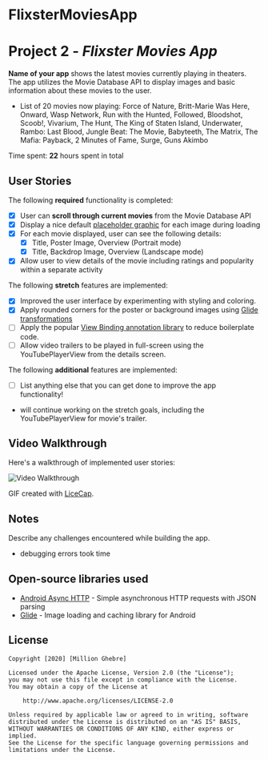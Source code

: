 # FlixsterMoviesApp
# Project 2 - *Flixster Movies App*

**Name of your app** shows the latest movies currently playing in theaters. The app utilizes the Movie Database API to display images and basic information about these movies to the user.

* List of 20 movies now playing: Force of Nature, Britt-Marie Was Here, Onward, Wasp Network, Run with the Hunted, Followed, Bloodshot, Scoob!, Vivarium, The Hunt, The King of Staten Island, Underwater, Rambo: Last Blood, Jungle Beat: The Movie, Babyteeth, The Matrix, The Mafia: Payback, 2 Minutes of Fame, Surge, Guns Akimbo

Time spent: **22** hours spent in total

## User Stories

The following **required** functionality is completed:

* [x] User can **scroll through current movies** from the Movie Database API
* [x] Display a nice default [placeholder graphic](https://guides.codepath.org/android/Displaying-Images-with-the-Glide-Library#advanced-usage) for each image during loading
* [x] For each movie displayed, user can see the following details:
  * [x] Title, Poster Image, Overview (Portrait mode)
  * [x] Title, Backdrop Image, Overview (Landscape mode)
* [x] Allow user to view details of the movie including ratings and popularity within a separate activity

The following **stretch** features are implemented:

* [x] Improved the user interface by experimenting with styling and coloring.
* [x] Apply rounded corners for the poster or background images using [Glide transformations](https://guides.codepath.org/android/Displaying-Images-with-the-Glide-Library#transformations)
* [ ] Apply the popular [View Binding annotation library](http://guides.codepath.org/android/Reducing-View-Boilerplate-with-ViewBinding) to reduce boilerplate code.
* [ ] Allow video trailers to be played in full-screen using the YouTubePlayerView from the details screen.

The following **additional** features are implemented:

* [ ] List anything else that you can get done to improve the app functionality!
- will continue working on the stretch goals, including the YouTubePlayerView for movie's trailer.

## Video Walkthrough

Here's a walkthrough of implemented user stories:

<img src='https://media.giphy.com/media/hXJTwREdSLDhm3zjOL/giphy.gif' width='' alt='Video Walkthrough' />

GIF created with [LiceCap](http://www.cockos.com/licecap/).

## Notes

Describe any challenges encountered while building the app.
- debugging errors took time

## Open-source libraries used

- [Android Async HTTP](https://github.com/loopj/android-async-http) - Simple asynchronous HTTP requests with JSON parsing
- [Glide](https://github.com/bumptech/glide) - Image loading and caching library for Android

## License

    Copyright [2020] [Million Ghebre]

    Licensed under the Apache License, Version 2.0 (the "License");
    you may not use this file except in compliance with the License.
    You may obtain a copy of the License at

        http://www.apache.org/licenses/LICENSE-2.0

    Unless required by applicable law or agreed to in writing, software
    distributed under the License is distributed on an "AS IS" BASIS,
    WITHOUT WARRANTIES OR CONDITIONS OF ANY KIND, either express or implied.
    See the License for the specific language governing permissions and
    limitations under the License.
